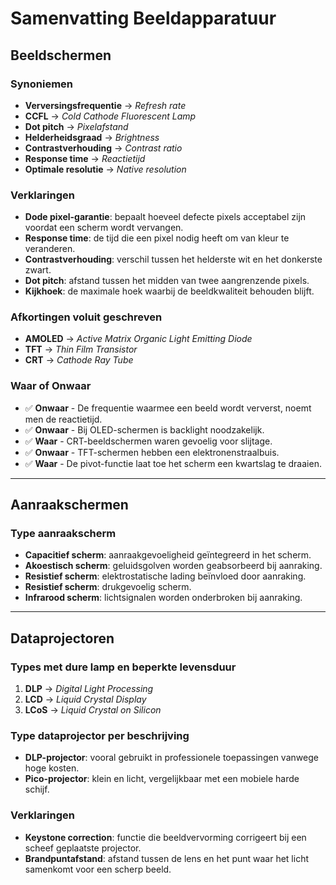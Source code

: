 # Samenvatting Beeldapparatuur

## Beeldschermen

### Synoniemen
- **Verversingsfrequentie** → *Refresh rate*
- **CCFL** → *Cold Cathode Fluorescent Lamp*
- **Dot pitch** → *Pixelafstand*
- **Helderheidsgraad** → *Brightness*
- **Contrastverhouding** → *Contrast ratio*
- **Response time** → *Reactietijd*
- **Optimale resolutie** → *Native resolution*

### Verklaringen
- **Dode pixel-garantie**: bepaalt hoeveel defecte pixels acceptabel zijn voordat een scherm wordt vervangen.
- **Response time**: de tijd die een pixel nodig heeft om van kleur te veranderen.
- **Contrastverhouding**: verschil tussen het helderste wit en het donkerste zwart.
- **Dot pitch**: afstand tussen het midden van twee aangrenzende pixels.
- **Kijkhoek**: de maximale hoek waarbij de beeldkwaliteit behouden blijft.

### Afkortingen voluit geschreven
- **AMOLED** → *Active Matrix Organic Light Emitting Diode*
- **TFT** → *Thin Film Transistor*
- **CRT** → *Cathode Ray Tube*

### Waar of Onwaar
- ✅ **Onwaar** - De frequentie waarmee een beeld wordt ververst, noemt men de reactietijd.
- ✅ **Onwaar** - Bij OLED-schermen is backlight noodzakelijk.
- ✅ **Waar** - CRT-beeldschermen waren gevoelig voor slijtage.
- ✅ **Onwaar** - TFT-schermen hebben een elektronenstraalbuis.
- ✅ **Waar** - De pivot-functie laat toe het scherm een kwartslag te draaien.

---

## Aanraakschermen

### Type aanraakscherm
- **Capacitief scherm**: aanraakgevoeligheid geïntegreerd in het scherm.
- **Akoestisch scherm**: geluidsgolven worden geabsorbeerd bij aanraking.
- **Resistief scherm**: elektrostatische lading beïnvloed door aanraking.
- **Resistief scherm**: drukgevoelig scherm.
- **Infrarood scherm**: lichtsignalen worden onderbroken bij aanraking.

---

## Dataprojectoren

### Types met dure lamp en beperkte levensduur
1. **DLP** → *Digital Light Processing*
2. **LCD** → *Liquid Crystal Display*
3. **LCoS** → *Liquid Crystal on Silicon*

### Type dataprojector per beschrijving
- **DLP-projector**: vooral gebruikt in professionele toepassingen vanwege hoge kosten.
- **Pico-projector**: klein en licht, vergelijkbaar met een mobiele harde schijf.

### Verklaringen
- **Keystone correction**: functie die beeldvervorming corrigeert bij een scheef geplaatste projector.
- **Brandpuntafstand**: afstand tussen de lens en het punt waar het licht samenkomt voor een scherp beeld.

